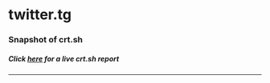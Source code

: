# twitter.tg
### Snapshot of crt.sh
##### Click [here](https://crt.sh/?q=912829865CB1F6ACD1CEE180D6B0DC1C81E8B3174FD210E2D4815D1F66550EC7) for a live crt.sh report

---

